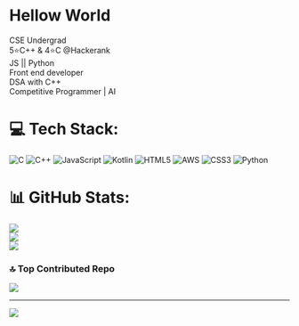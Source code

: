 # Hellow World
CSE Undergrad <br> 5⭐C++ & 4⭐C @Hackerank<br> JS || Python <br> Front end developer <br> DSA with C++ <br> Competitive Programmer | AI


# 💻 Tech Stack:
![C](https://img.shields.io/badge/c-%2300599C.svg?style=for-the-badge&logo=c&logoColor=white) ![C++](https://img.shields.io/badge/c++-%2300599C.svg?style=for-the-badge&logo=c%2B%2B&logoColor=white) ![JavaScript](https://img.shields.io/badge/javascript-%23323330.svg?style=for-the-badge&logo=javascript&logoColor=%23F7DF1E) ![Kotlin](https://img.shields.io/badge/kotlin-%237F52FF.svg?style=for-the-badge&logo=kotlin&logoColor=white) ![HTML5](https://img.shields.io/badge/html5-%23E34F26.svg?style=for-the-badge&logo=html5&logoColor=white) ![AWS](https://img.shields.io/badge/AWS-%23FF9900.svg?style=for-the-badge&logo=amazon-aws&logoColor=white) ![CSS3](https://img.shields.io/badge/css3-%231572B6.svg?style=for-the-badge&logo=css3&logoColor=white) ![Python](https://img.shields.io/badge/python-3670A0?style=for-the-badge&logo=python&logoColor=ffdd54)
# 📊 GitHub Stats:
![](https://github-readme-stats.vercel.app/api?username=imvaibhav04&theme=dark&hide_border=false&include_all_commits=true&count_private=false)<br/>
![](https://github-readme-streak-stats.herokuapp.com/?user=imvaibhav04&theme=dark&hide_border=false)<br/>
![](https://github-readme-stats.vercel.app/api/top-langs/?username=imvaibhav04&theme=dark&hide_border=false&include_all_commits=true&count_private=false&layout=compact)

### 🔝 Top Contributed Repo
![](https://github-contributor-stats.vercel.app/api?username=imvaibhav04&limit=5&theme=dark&combine_all_yearly_contributions=true)

---
[![](https://visitcount.itsvg.in/api?id=imvaibhav04&icon=0&color=0)](https://visitcount.itsvg.in)

